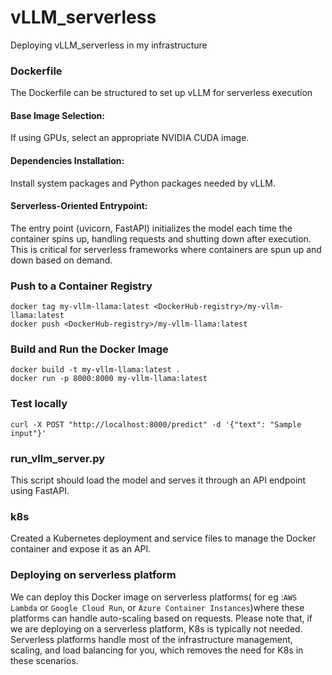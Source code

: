 # vLLM_serverless
Deploying vLLM_serverless in my infrastructure

### Dockerfile
 The Dockerfile can be structured to set up vLLM for serverless execution

#### Base Image Selection:
If using GPUs, select an appropriate NVIDIA CUDA image. 
#### Dependencies Installation:
Install system packages and Python packages needed by vLLM. 
#### Serverless-Oriented Entrypoint:
The entry point (uvicorn, FastAPI) initializes the model each time the container spins up, handling requests and shutting down after execution. This is critical for serverless frameworks where containers are spun up and down based on demand.
###  Push to a Container Registry
```
docker tag my-vllm-llama:latest <DockerHub-registry>/my-vllm-llama:latest
docker push <DockerHub-registry>/my-vllm-llama:latest
```
### Build and Run the Docker Image
```
docker build -t my-vllm-llama:latest .
docker run -p 8000:8000 my-vllm-llama:latest
```
### Test locally
```
curl -X POST "http://localhost:8000/predict" -d '{"text": "Sample input"}'
```

### run_vllm_server.py
This script should load the model and serves it through an API endpoint using FastAPI.

### k8s
Created a Kubernetes deployment and service files to manage the Docker container and expose it as an API.

### Deploying on serverless platform
We can deploy this Docker image on serverless platforms( for eg :`AWS Lambda` or `Google Cloud Run`, or `Azure Container Instances`)where these platforms can handle auto-scaling based on requests. Please note that, if we are deploying on a serverless platform, K8s is typically not needed. Serverless platforms handle most of the infrastructure management, scaling, and load balancing for you, which removes the need for K8s in these scenarios.


